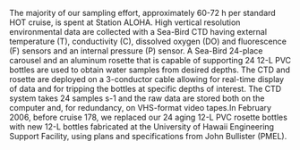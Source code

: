 The majority of our sampling effort, approximately 60-72 h per standard HOT cruise, is spent at Station ALOHA. High vertical resolution environmental data are collected with a Sea-Bird CTD having external temperature (T), conductivity (C), dissolved oxygen (DO) and fluorescence (F) sensors and an internal pressure (P) sensor. A Sea-Bird 24-place carousel and an aluminum rosette that is capable of supporting 24 12-L PVC bottles are used to obtain water samples from desired depths. The CTD and rosette are deployed on a 3-conductor cable allowing for real-time display of data and for tripping the bottles at specific depths of interest. The CTD system takes 24 samples s-1 and the raw data are stored both on the computer and, for redundancy, on VHS-format video tapes.In February 2006, before cruise 178, we replaced our 24 aging 12-L PVC rosette bottles with new 12-L bottles fabricated at the University of Hawaii Engineering Support Facility, using plans and specifications from John Bullister (PMEL).
